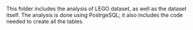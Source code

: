 This folder includes the analysis of LEGO dataset, as well as the dataset itself. The analysis is done using PostrgeSQL; it also includes the code needed to create all the tables.
